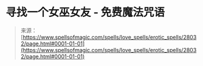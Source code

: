 <!--yml

category: 未分类

date: 2024-06-12 19:17:37

-->

# 寻找一个女巫女友 - 免费魔法咒语

> 来源：[https://www.spellsofmagic.com/spells/love_spells/erotic_spells/28032/page.html#0001-01-01](https://www.spellsofmagic.com/spells/love_spells/erotic_spells/28032/page.html#0001-01-01)
